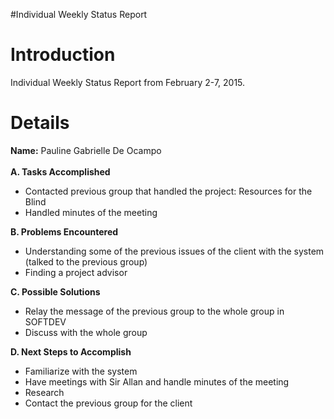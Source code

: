 #Individual Weekly Status Report

# Introduction #

Individual Weekly Status Report from February 2-7, 2015.


# Details #
**Name:** Pauline Gabrielle De Ocampo<br><br>
<b>A. Tasks Accomplished</b><br>
- Contacted previous group that handled the project: Resources for the Blind<br>
- Handled minutes of the meeting<br>

<b>B. Problems Encountered</b><br>
- Understanding some of the previous issues of the client with the system (talked to the previous group)<br>
- Finding a project advisor<br>

<b>C. Possible Solutions</b><br>
- Relay the message of the previous group to the whole group in SOFTDEV<br>
- Discuss with the whole group<br>

<b>D. Next Steps to Accomplish</b><br>
- Familiarize with the system<br>
- Have meetings with Sir Allan and handle minutes of the meeting<br>
- Research<br>
- Contact the previous group for the client<br>